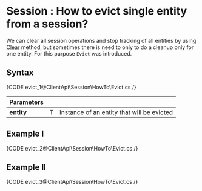 # Session : How to evict single entity from a session?

We can clear all session operations and stop tracking of all entities by using [Clear](../../../client-api/session/how-to/clear-a-session) method, but sometimes there is need to only to do a cleanup only for one entity. For this purpose `Evict` was introduced.

## Syntax

{CODE evict_1@ClientApi\Session\HowTo\Evict.cs /}

| Parameters | | |
| ------------- | ------------- | ----- |
| **entity** | T | Instance of an entity that will be evicted |

## Example I

{CODE evict_2@ClientApi\Session\HowTo\Evict.cs /}

## Example II

{CODE evict_3@ClientApi\Session\HowTo\Evict.cs /}